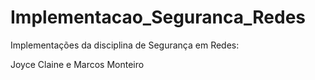 # Implementacao_Seguranca_Redes
Implementações da disciplina de Segurança em Redes:  

Joyce Claine e Marcos Monteiro
